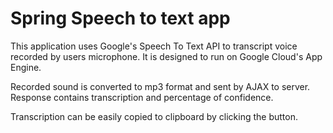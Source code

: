 # Spring Speech to text app
This application uses Google's Speech To Text API to transcript voice recorded by users microphone.
It is designed to run on Google Cloud's App Engine.

Recorded sound is converted to mp3 format and sent by AJAX to server.
Response contains transcription and percentage of confidence.

Transcription can be easily copied to clipboard by clicking the button.
